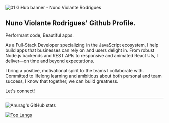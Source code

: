 
![01 GiHub banner - Nuno Violante Rodrigues](https://github.com/user-attachments/assets/b2797e6c-6f0e-4465-ab30-cd6907749a5f)

## Nuno Violante Rodrigues' Github Profile. 
Performant code, Beautiful apps.

As a Full-Stack Developer specializing in the JavaScript ecosystem, I help build apps that businesses can rely on and users delight in. From robust Node.js backends and REST APIs to responsive and animated React UIs, I deliver—on time and beyond expectations.

I bring a positive, motivational spirit to the teams I collaborate with. Committed to lifelong learning and ambitious about both personal and team success, I know that together, we can build greatness.

Let's connect!

---

![Anurag's GitHub stats](https://github-readme-stats.vercel.app/api?username=NVR-2023&show_icons=true&theme=transparent)

[![Top Langs](https://github-readme-stats.vercel.app/api/top-langs/?username=NVR-2023&layout=donut)](https://github.com/anuraghazra/github-readme-stats)
